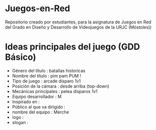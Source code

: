 # Juegos-en-Red
Repositorio creado por estudiantes, para la asignatura de Juegos en Red del Grado en Diseño y Desarrollo de Videojuegos de la URJC (Móstoles))


# Ideas principales del juego (GDD Básico)

  - Género del título : batallas historicas
  - Nombre del título : pim pam PUM !
  - Tipo de juego : arcade disparo 1v1
  - Posición de la cámara : desde arriba (top-down)
  - Mecánicas principales : pelea disparos 1v1
  - Equipo desarrollador : M
  - Inspirado en :
  - Público al que va dirigido :
  - nombre del equipo : Merche
  - logo :
  - slogan :
